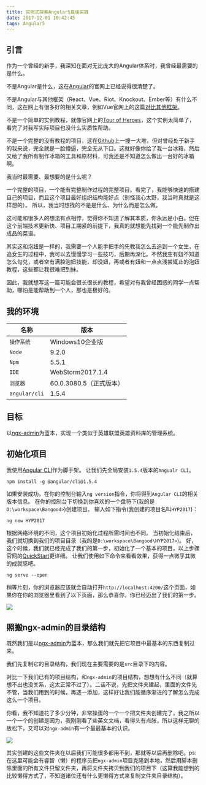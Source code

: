 ```yaml
---
title: 实例式探索Angular5最佳实践
date: 2017-12-01 10:42:45
tags: Angular5
---
```

## 引言
作为一个曾经的新手，我深知在面对无比庞大的Angular体系时，我曾经最需要的是什么。

不是Angular是什么，这在[Angular](https://angular.io)的官网上已经说得很清楚了。

不是Angular与其他框架（React、Vue、Riot、Knockout、Ember等）有什么不同，这在网上有很多好的相关文章，例如Vue官网上的这篇[对比其他框架](https://cn.vuejs.org/v2/guide/comparison.html)。

不是一个简单的实例教程，就像官网上的[Tour of Heroes](https://angular.io/tutorial)，这个实例太简单了，看完了对我写实际项目也没什么实质性帮助。

不是一个完整的没有教程的项目，这在[Github](https://github.com)上一搜一大堆，但对曾经处于新手的我来说，完全就是一脸懵逼，完全无从下口。这就好像你给了我一台冰箱，然后又给了我所有制作冰箱的工具和原材料，可我还是不知道怎么做出一台好的冰箱啊。

我当时最需要、最想要的是什么呢？

一个完整的项目，一个能有完整制作过程的完整项目。看完了，我能够快速的搭建自己的项目，而且这个项目最好组织结构能好点（别怪我心太野，我当时真就是这样想的）。
所以，我当时想找的不是是什么、为什么而是怎么做。

这可能和很多人的想法有点相悖，觉得你不知道了解其本质，你永远是小白。但在这个前端技术更新快、项目工期紧的前提下，我真的就想能先找到一个能先制作出成品的菜谱。

其实这和泡妞是一样的，我需要一个人能手把手的先教我怎么去追到一个女生，在追女生的过程中，我可以去慢慢学习一些技巧，后期再深化。不然我空有妞不知道怎么勾兑，或者空有满腔泡妞技能，却没妞，再或者有妞和一点点浅尝辄止的泡妞教程，这些都让我很难把到妹。

因此，我就想写这一篇可能会很长很长的教程，希望对有我曾经困惑的同学一点帮助，哪怕是能帮助到一个人，那也是极好的。

## 我的环境

名称 | 版本
--- | ---
`操作系统` | Windows10企业版
`Node` | 9.2.0
`Npm` | 5.5.1
`IDE` | WebStorm2017.1.4
`浏览器` |  60.0.3080.5（正式版本）
`angular/cli` | 1.5.4



## 目标
以[ngx-admin](https://github.com/akveo/ngx-admin)为蓝本，实现一个类似于英雄联盟英雄资料库的管理系统。

## 初始化项目
我使用[Angular CLI](https://github.com/angular/angular-cli)作为脚手架。
让我们先全局安装`1.5.4`版本的`Angualr CLI`。
```shell
npm install -g @angular/cli@1.5.4
```
如果安装成功，在你的控制台输入`ng version`指令，你将得到`Angular CLI`的相关版本信息。
在你的控制台下切换到你喜欢的一个盘符下(我的是`D:\workspace\Bangood>`)创建项目。
输入如下指令(我创建的项目名叫`HYP2017`)：
```shell
ng new HYP2017
```
根据网络环境的不同，这个项目初始化过程所需时间也不同。
当初始化结束后，我们就切换到我们的项目目录（我的是`D:\workspace\Bangood\HYP2017>`)。
好，这个时候，我们就已经完成了我们的第一步，初始化了一个基本的项目，以上步骤官网的[QuickStart](https://angular.io/guide/quickstart)更详细。
让我们使用如下命令来看看效果，获得一点微乎其微的成就感吧。

```shell
ng serve --open
```
稍等片刻，你的浏览器应该就会自动打开`http://localhost:4200/`这个页面，如果你在你的浏览器里看到了以下页面，那么恭喜你，你已经迈出了我们的第一步。

![](/blog/images/2000003/0.png)

## 照搬ngx-admin的目录结构

既然我们是以[ngx-admin](https://github.com/akveo/ngx-admin)为蓝本，那么我们就先把它项目中最基本的东西复制过来。

我们先复制它的目录结构，我们现在主要需要的是`src`目录下的内容。

对比一下我们已有的项目结构，和`ngx-admin`的项目结构，想想有什么不同（就算想不出也没关系，这太正常不过了）。二话不说，先把文件夹建起，里面的文件先不管，当我们用到的时候，再逐一添加，这样好让我们能循序渐进的了解怎么完成这么一个项目。

你看，我不知道花了多少分钟，非常操蛋的一个一个把文件夹创建完了，我之所以一个一个的创建是因为，我刚刚看了些英文文档，看得头有点胀，所以这样无聊的放松下，又可以对`ngx-admin`有一个最最基本的认识。

![](/blog/images/2000003/3.png)

其实创建的这些文件夹在以后我们可能很多都用不到，那就等以后再删除吧。ps:在这里可能会有睿智（懒）的程序员把`ngx-admin`项目克隆到本地，然后用脚本删除里面的所有文件只留文件夹，再将文件夹拷贝到我们的项目下（这算我能想到的比较懒得方式了，不知道诸位还有什么更懒得方式来复制文件夹目录结构）。

